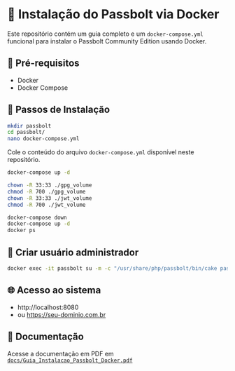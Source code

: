 # 🚀 Instalação do Passbolt via Docker

Este repositório contém um guia completo e um `docker-compose.yml` funcional para instalar o Passbolt Community Edition usando Docker.

## 📌 Pré-requisitos

- Docker
- Docker Compose

## 📁 Passos de Instalação

```bash
mkdir passbolt
cd passbolt/
nano docker-compose.yml
```

Cole o conteúdo do arquivo `docker-compose.yml` disponível neste repositório.

```bash
docker-compose up -d

chown -R 33:33 ./gpg_volume
chmod -R 700 ./gpg_volume
chown -R 33:33 ./jwt_volume
chmod -R 700 ./jwt_volume

docker-compose down
docker-compose up -d
docker ps
```

## 👤 Criar usuário administrador

```bash
docker exec -it passbolt su -m -c "/usr/share/php/passbolt/bin/cake passbolt register_user -u seu_email@dominio.com.br -f Seu_Primeiro_Nome -l Seu_Ultimo_Nome -r admin" -s /bin/bash www-data
```

## 🌐 Acesso ao sistema

- http://localhost:8080
- ou https://seu-dominio.com.br

## 📄 Documentação

Acesse a documentação em PDF em [`docs/Guia_Instalacao_Passbolt_Docker.pdf`](docs/Guia_Instalacao_Passbolt_Docker.pdf)
